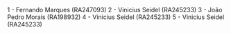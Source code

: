 1 - Fernando Marques (RA247093) 
2 - Vinicius Seidel (RA245233) 
3 - João Pedro Morais (RA198932) 
4 - Vinicius Seidel (RA245233) 
5 - Vinicius Seidel (RA245233)

